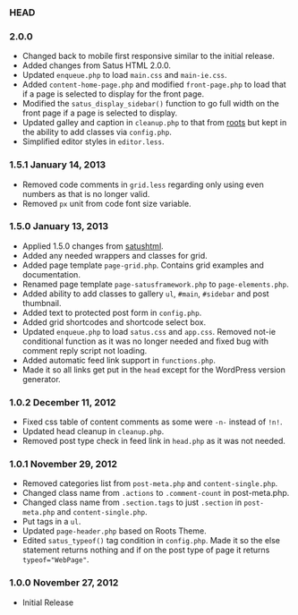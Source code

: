 ### HEAD

### 2.0.0 

* Changed back to mobile first responsive similar to the initial release.
* Added changes from Satus HTML 2.0.0.
* Updated `enqueue.php` to load `main.css` and `main-ie.css`.
* Added `content-home-page.php` and modified `front-page.php` to load that if a page is selected to display for the front page.
* Modified the `satus_display_sidebar()` function to go full width on the front page if a page is selected to display. 
* Updated galley and caption in `cleanup.php` to that from [roots](https://github.com/retlehs/roots/blob/master/lib/cleanup.php) but kept in the ability to add classes via `config.php`.
* Simplified editor styles in `editor.less`.

### 1.5.1 January 14, 2013

* Removed code comments in `grid.less` regarding only using even numbers as that is no longer valid.
* Removed `px` unit from code font size variable.

### 1.5.0 January 13, 2013

* Applied 1.5.0 changes from [satushtml](https://github.com/kylegeminden/satushtml).
* Added any needed wrappers and classes for grid.
* Added page template `page-grid.php`. Contains grid examples and documentation.
* Renamed page template `page-satusframework.php` to `page-elements.php`.
* Added ability to add classes to gallery `ul`, `#main`, `#sidebar` and post thumbnail.
* Added text to protected post form in `config.php`.
* Added grid shortcodes and shortcode select box.
* Updated `enqueue.php` to load `satus.css` and `app.css`. Removed not-ie conditional function as it was no longer needed and fixed bug with comment reply script not loading.
* Added automatic feed link support in `functions.php`.
* Made it so all links get put in the `head` except for the WordPress version generator.

### 1.0.2 December 11, 2012

* Fixed css table of content comments as some were `-n-` instead of `!n!`.
* Updated head cleanup in `cleanup.php`.
* Removed post type check in feed link in `head.php` as it was not needed.

### 1.0.1 November 29, 2012

* Removed categories list from `post-meta.php` and `content-single.php`.
* Changed class name from `.actions` to `.comment-count` in post-meta.php.
* Changed class name from `.section.tags` to just `.section` in `post-meta.php` and `content-single.php`.
* Put tags in a `ul`.
* Updated `page-header.php` based on Roots Theme.
* Edited `satus_typeof()` tag condition in `config.php`. Made it so the else statement returns nothing and if on the post type of page it returns `typeof="WebPage"`.

### 1.0.0 November 27, 2012

* Initial Release